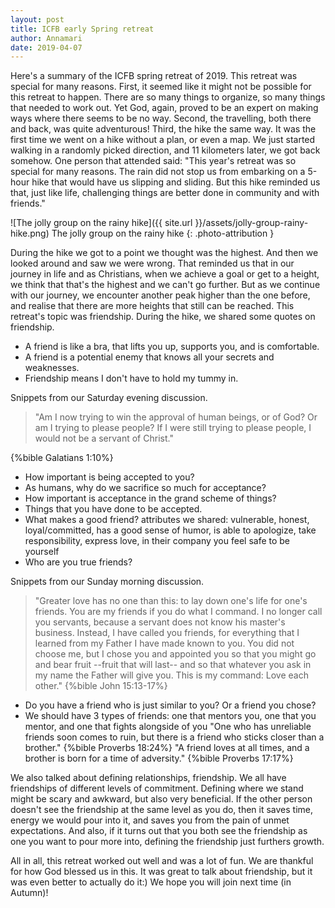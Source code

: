 ```yaml
---
layout: post
title: ICFB early Spring retreat
author: Annamari
date: 2019-04-07
---
```


Here's a summary of the ICFB spring retreat of 2019. This retreat was special for many reasons. First, it seemed like it might not be possible for this retreat to happen. There are so many things to organize, so many things that needed to work out. Yet God, again, proved to be an expert on making ways where there seems to be no way.
Second, the travelling, both there and back, was quite adventurous!
Third, the hike the same way. It was the first time we went on a hike without a plan, or even a map. We just started walking in a randomly picked direction, and 11 kilometers later, we got back somehow.
One person that attended said: "This year's retreat was so special for many reasons. The rain did not stop us from embarking on a 5-hour hike that would have us slipping and sliding. But this hike reminded us that, just like life, challenging things are better done in community and with friends."

![The jolly group on the rainy hike]({{ site.url }}/assets/jolly-group-rainy-hike.png)
The jolly group on the rainy hike
{: .photo-attribution }

During the hike we got to a point we thought was the highest. And then we looked around and saw we were wrong. That reminded us that in our journey in life and as Christians, when we achieve a goal or get to a height, we think that that's the highest and we can't go further. But as we continue with our journey, we encounter another peak higher than the one before, and realise that there are more heights that still can be reached.
This retreat's topic was friendship.  During the hike, we shared some quotes on friendship.

- A friend is like a bra, that lifts you up, supports you, and is comfortable.
- A friend is a potential enemy that knows all your secrets and weaknesses.
- Friendship means I don't have to hold my tummy in.

Snippets from our Saturday evening discussion.

> "Am I now trying to win the approval of human beings, or of God? Or am I trying to please people? If I were still trying to please people, I would not be a servant of Christ."

{%bible Galatians 1:10%}

- How important is being accepted to you?
- As humans, why do we sacrifice so much for acceptance?
- How important is acceptance in the grand scheme of things?
- Things that you have done to be accepted.
- What makes a good friend?
  attributes we shared: vulnerable, honest, loyal/committed, has a good sense of humor, is able to apologize, take responsibility, express love, in their company you feel safe to be yourself
- Who are you true friends?

Snippets from our Sunday morning discussion.

> "Greater love has no one than this: to lay down one's life for one's friends. You are my friends if you do what I command. I no longer call you servants, because a servant does not know his master's business. Instead, I have called you friends, for everything that I learned from my Father I have made known to you. You did not choose me, but I chose you and appointed you so that you might go and bear fruit --fruit that will last-- and so that whatever you ask in my name the Father will give you. This is my command: Love each other."
{%bible John 15:13-17%}
- Do you have a friend who is just similar to you? Or a friend you chose?
- We should have 3 types of friends: one that mentors you, one that you mentor, and one that fights alongside of you
"One who has unreliable friends soon comes to ruin, but there is a friend who sticks closer than a brother." {%bible Proverbs 18:24%}
"A friend loves at all times, and a brother is born for a time of adversity." {%bible Proverbs 17:17%}

We also talked about defining relationships, friendship. We all have friendships of different levels of commitment. Defining where we stand might be scary and awkward, but also very beneficial. If the other person doesn't see the friendship at the same level as you do, then it saves time, energy we would pour into it, and saves you from the pain of unmet expectations. And also, if it turns out that you both see the friendship as one you want to pour more into, defining the friendship just furthers growth.

All in all, this retreat worked out well and was a lot of fun. We are thankful for how God blessed us in this. It was great to talk about friendship, but it was even better to actually do it:)
We hope you will join next time (in Autumn)!
